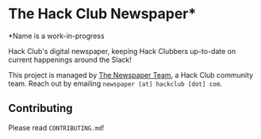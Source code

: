 # The Hack Club Newspaper*

*Name is a work-in-progress

Hack Club's digital newspaper, keeping Hack Clubbers up-to-date on current happenings around the Slack!

This project is managed by [The Newspaper Team](https://hackclub.com/team), a Hack Club community team. Reach out by emailing `newspaper [at] hackclub [dot] com`.

## Contributing

Please read `CONTRIBUTING.md`!

